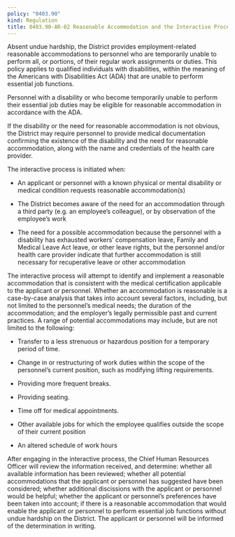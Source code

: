 ```yaml
---
policy: "0403.90"
kind: Regulation
title: 0403.90-AR-02 Reasonable Accommodation and the Interactive Process
---
```


Absent undue hardship, the District provides employment-related reasonable accommodations to personnel who are temporarily unable to perform all, or portions, of their regular work assignments or duties. This policy applies to qualified individuals with disabilities, within the meaning of the Americans with Disabilities Act (ADA) that are unable to perform essential job functions. 

Personnel with a disability or who become temporarily unable to perform their essential job duties may be eligible for reasonable accommodation in accordance with the ADA.

If the disability or the need for reasonable accommodation is not obvious, the District may require personnel to provide medical documentation confirming the existence of the disability and the need for reasonable accommodation, along with the name and credentials of the health care provider. 

The interactive process is initiated when: 

- An applicant or personnel with a known physical or mental disability or medical condition requests reasonable accommodation(s) 

- The District becomes aware of the need for an accommodation through a third party (e.g. an employee’s colleague), or by observation of the employee’s work 

- The need for a possible accommodation because the personnel with a disability has exhausted workers’ compensation leave, Family and Medical Leave Act leave, or other leave rights, but the personnel and/or health care provider indicate that further accommodation is still necessary for recuperative leave or other accommodation 

The interactive process will attempt to identify and implement a reasonable accommodation that is consistent with the medical certification applicable to the applicant or personnel. Whether an accommodation is reasonable is a case-by-case analysis that takes into account several factors, including, but not limited to the personnel’s medical needs; the duration of the accommodation; and the employer’s legally permissible past and current practices. A range of potential accommodations may include, but are not limited to the following: 

- Transfer to a less strenuous or hazardous position for a temporary period of time. 

- Change in or restructuring of work duties within the scope of the personnel’s current position, such as modifying lifting requirements.

- Providing more frequent breaks.

- Providing seating.

- Time off for medical appointments.

- Other available jobs for which the employee qualifies outside the scope of their current position

- An altered schedule of work hours

After engaging in the interactive process, the Chief Human Resources Officer will review the information received, and determine: whether all available information has been reviewed; whether all potential accommodations that the applicant or personnel has suggested have been considered; whether additional discissions with the applicant or personnel would be helpful; whether the applicant or personnel’s preferences have been taken into account; if there is a reasonable accommodation that would enable the applicant or personnel to perform essential job functions without undue hardship on the District.  The applicant or personnel will be informed of the determination in writing. 